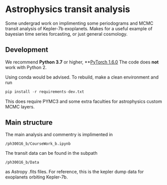 # Astrophysics transit analysis 

Some undergrad work on implimenting some periodograms and MCMC transit analysis of Kepler-7b exoplanets. Makes for a useful example of bayesian time series forcasting, or just general cosmology. 

## Development 

We recommend **Python 3.7** or higher, **[PyTorch 1.6.0](https://pytorch.org/get-started/locally/**) The code does **not** work with Python 2.

Using conda would be advised. To rebuild, make a clean environment and run 
````python
pip install -r requirements-dev.txt
````

This does require PYMC3 and some extra faculties for astrophysics custom MCMC layers.

## Main structure
The main analysis and commentry is implimented in 
````
/ph30016_b/CourseWork_b.ipynb
````

The transit data can be found in the subpath 
````
/ph30016_b/Data
````

as Astropy .fits files. For reference, this is the kepler dump data for exoplanets orbiting Kepler-7b.

